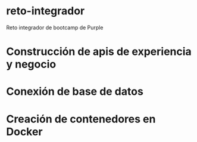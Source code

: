 # reto-integrador

Reto integrador de bootcamp de Purple

# Construcción de apis de experiencia y negocio
# Conexión de base de datos
# Creación de contenedores en Docker
